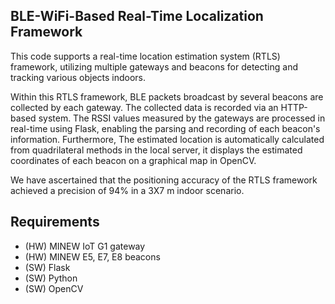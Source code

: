 ## BLE-WiFi-Based Real-Time Localization Framework

This code supports a real-time location estimation system (RTLS) framework, utilizing multiple gateways and beacons for detecting and tracking various objects indoors.

Within this RTLS framework, BLE packets broadcast by several beacons are collected by each gateway. The collected data is recorded via an HTTP-based system. The RSSI values measured by the gateways are processed in real-time using Flask, enabling the parsing and recording of each beacon's information. Furthermore, The estimated location is automatically calculated from quadrilateral methods in the local server, it displays the estimated coordinates of each beacon on a graphical map in OpenCV.

We have ascertained that the positioning accuracy of the RTLS framework achieved a precision of 94% in a 3X7 m indoor scenario.

## Requirements
- (HW) MINEW IoT G1 gateway
- (HW) MINEW E5, E7, E8 beacons
- (SW) Flask
- (SW) Python
- (SW) OpenCV

